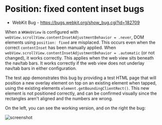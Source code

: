 #  Position: fixed content inset bugs

- WebKit Bug - https://bugs.webkit.org/show_bug.cgi?id=182709

When a `WKWebView` is configured with `webView.scrollView.contentInsetAdjustmentBehavior = .never`, DOM elements using `position: fixed` are misplaced. This occurs even when the correct `contentInset` has been manually applied. When `webView.scrollView.contentInsetAdjustmentBehavior = .automatic` (or not changed), it works correctly. This applies when the web view sits beneath the nav/tab bars. It works correctly if the web view does not underlay nav/tab bars in either configuration. 

The test app demonstrates this bug by providing a test HTML page that will position a new overlay element on top on an existing element when tapped, using the existing elements `element.getBoundingClientRect()`. This new element is not positioned correctly, and can be confirmed visually since the rectangles aren't aligned and the numbers are wrong.

On the left, you can see the working version, and on the right the bug:

![screenshot](https://github.com/zachwaugh/wkwebview-bugs/raw/master/Screenshots/position-fixed-content-inset.png)
